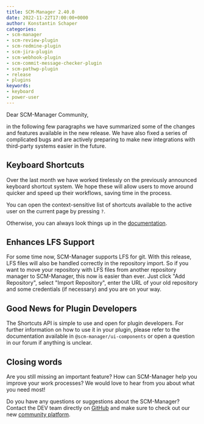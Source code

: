 ```yaml
---
title: SCM-Manager 2.40.0
date: 2022-11-22T17:00:00+0000
author: Konstantin Schaper
categories:
- scm-manager
- scm-review-plugin
- scm-redmine-plugin
- scm-jira-plugin
- scm-webhook-plugin
- scm-commit-message-checker-plugin
- scm-pathwp-plugin
- release
- plugins
keywords:
- keyboard
- power-user
---
```


Dear SCM-Manager Community,

in the following few paragraphs we have summarized some of the changes and features available in the new release.
We have also fixed a series of complicated bugs and are actively preparing to make new integrations with third-party systems easier in the future.

## Keyboard Shortcuts

Over the last month we have worked tirelessly on the previously announced keyboard shortcut system. We hope
these will allow users to move around quicker and speed up their workflows, saving time in the process.

You can open the context-sensitive list of shortcuts available to the active user on the current page by pressing `?`.

Otherwise, you can always look things up in the [documentation](https://scm-manager.org/docs/2.40.x/en/user/shortcuts/).

## Enhances LFS Support

For some time now, SCM-Manager supports LFS for git. With this release, LFS files will also be handled correctly
in the repository import. So if you want to move your repository with LFS files from another repository
manager to SCM-Manager, this now is easier than ever. Just click "Add Repository", select "Import Repository", enter
the URL of your old repository and some credentials (if necessary) and you are on your way.

## Good News for Plugin Developers

The Shortcuts API is simple to use and open for plugin developers. For further information on how to use it in your plugin,
please refer to the documentation available in `@scm-manager/ui-components` or open a question in our forum if anything is unclear.

## Closing words
Are you still missing an important feature? How can SCM-Manager help you improve your work processes?
We would love to hear from you about what you need most!

Do you have any questions or suggestions about the SCM-Manager?
Contact the DEV team directly on [GitHub](https://github.com/scm-manager/scm-manager/) and make sure
to check out our new [community platform](https://community.cloudogu.com/c/scm-manager/).
